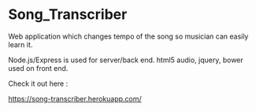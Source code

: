 # Song_Transcriber
Web application which changes tempo of the song so musician can easily learn it.

Node.js/Express is used for server/back end.
html5 audio, jquery, bower used on front end.


Check it out here : 

https://song-transcriber.herokuapp.com/

